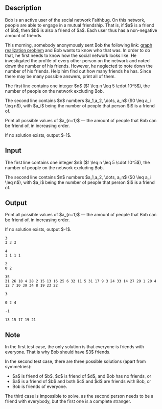 ## Description

<div><p>Bob is an active user of the social network Faithbug. On this network, people are able to engage in a mutual friendship. That is, if $a$ is a friend of $b$, then $b$ is also a friend of $a$. Each user thus has a non-negative amount of friends.</p><p>This morning, somebody anonymously sent Bob the following link: <a href="https://en.wikipedia.org/wiki/Graph_realization_problem">graph realization problem</a> and Bob wants to know who that was. In order to do that, he first needs to know how the social network looks like. He investigated the profile of every other person on the network and noted down the number of his friends. However, he neglected to note down the number of his friends. Help him find out how many friends he has. Since there may be many possible answers, print <span class="tex-font-style-bf">all</span> of them.</p></div><div class="input-specification"><p>The first line contains one integer $n$&nbsp;($1 \leq n \leq 5 \cdot 10^5$), the number of people on the network <span class="tex-font-style-bf">excluding</span> Bob. </p><p>The second line contains $n$ numbers $a_1,a_2, \dots, a_n$&nbsp;($0 \leq a_i \leq n$), with $a_i$ being the number of people that person $i$ is a friend of.</p></div><div class="output-specification"><p>Print all possible values of $a_{n+1}$&nbsp;— the amount of people that Bob can be friend of, <span class="tex-font-style-bf">in increasing order</span>.</p><p>If no solution exists, output $-1$.</p></div>

## Input

<p>The first line contains one integer $n$&nbsp;($1 \leq n \leq 5 \cdot 10^5$), the number of people on the network <span class="tex-font-style-bf">excluding</span> Bob. </p><p>The second line contains $n$ numbers $a_1,a_2, \dots, a_n$&nbsp;($0 \leq a_i \leq n$), with $a_i$ being the number of people that person $i$ is a friend of.</p>

## Output

<p>Print all possible values of $a_{n+1}$&nbsp;— the amount of people that Bob can be friend of, <span class="tex-font-style-bf">in increasing order</span>.</p><p>If no solution exists, output $-1$.</p>





```input1
3
3 3 3

```




```input2
4
1 1 1 1

```




```input3
2
0 2

```




```input4
35
21 26 18 4 28 2 15 13 16 25 6 32 11 5 31 17 9 3 24 33 14 27 29 1 20 4 12 7 10 30 34 8 19 23 22

```




```output1
3 

```




```output2
0 2 4 

```




```output3
-1

```




```output4
13 15 17 19 21 

```



## Note

<p>In the first test case, the only solution is that everyone is friends with everyone. That is why Bob should have $3$ friends.</p><p>In the second test case, there are three possible solutions (apart from symmetries): </p><ul> <li> $a$ is friend of $b$, $c$ is friend of $d$, and Bob has no friends, or </li><li> $a$ is a friend of $b$ and both $c$ and $d$ are friends with Bob, or </li><li> Bob is friends of everyone. </li></ul><p>The third case is impossible to solve, as the second person needs to be a friend with everybody, but the first one is a complete stranger.</p>
